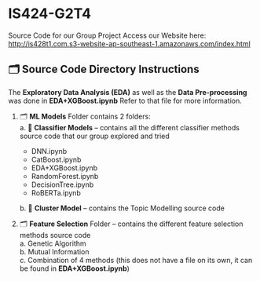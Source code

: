 # IS424-G2T4
Source Code for our Group Project
Access our Website here: 
http://is428t1.com.s3-website-ap-southeast-1.amazonaws.com/index.html

## 🗂️ Source Code Directory Instructions
The **Exploratory Data Analysis (EDA)** as well as the **Data Pre-processing** was done in **EDA+XGBoost.ipynb** Refer to that file for more information.

1. 🗂️ **ML Models** Folder contains 2 folders: </br>
a. 📁 **Classifier Models** – contains all the different classifier methods source code that our group explored and tried </br>
    * DNN.ipynb
    * CatBoost.ipynb
    * EDA+XGBoost.ipynb
    * RandomForest.ipynb
    * DecisionTree.ipynb
    *  RoBERTa.ipynb

    b. 📁 **Cluster Model** – contains the Topic Modelling source code

2. 🗂️ **Feature Selection** Folder – contains the different feature selection methods source code </br>
a. Genetic Algorithm </br>
   b. Mutual Information </br>
   c. Combination of 4 methods (this does not have a file on its own, it can be found in **EDA+XGBoost.ipynb**)

